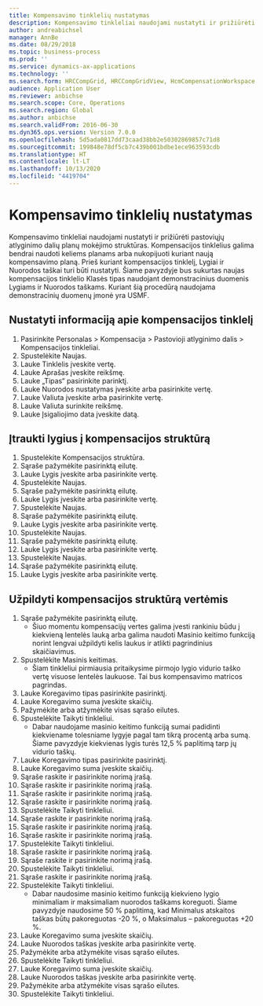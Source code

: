 ```yaml
---
title: Kompensavimo tinklelių nustatymas
description: Kompensavimo tinkleliai naudojami nustatyti ir prižiūrėti pastoviųjų atlyginimo dalių planų mokėjimo struktūras.
author: andreabichsel
manager: AnnBe
ms.date: 08/29/2018
ms.topic: business-process
ms.prod: ''
ms.service: dynamics-ax-applications
ms.technology: ''
ms.search.form: HRCCompGrid, HRCCompGridView, HcmCompensationWorkspace
audience: Application User
ms.reviewer: anbichse
ms.search.scope: Core, Operations
ms.search.region: Global
ms.author: anbichse
ms.search.validFrom: 2016-06-30
ms.dyn365.ops.version: Version 7.0.0
ms.openlocfilehash: 5d5ada0817dd73caad38bb2e50302869857c71d8
ms.sourcegitcommit: 199848e78df5cb7c439b001bdbe1ece963593cdb
ms.translationtype: HT
ms.contentlocale: lt-LT
ms.lasthandoff: 10/13/2020
ms.locfileid: "4419704"
---
```

# <a name="set-up-compensation-grids"></a>Kompensavimo tinklelių nustatymas

Kompensavimo tinkleliai naudojami nustatyti ir prižiūrėti pastoviųjų atlyginimo dalių planų mokėjimo struktūras. Kompensacijos tinklelius galima bendrai naudoti keliems planams arba nukopijuoti kuriant naują kompensavimo planą.  Prieš kuriant kompensacijos tinklelį, Lygiai ir Nuorodos taškai turi būti nustatyti. Šiame pavyzdyje bus sukurtas naujas kompensacijos tinklelio Klasės tipas naudojant demonstracinius duomenis Lygiams ir Nuorodos taškams. Kuriant šią procedūrą naudojama demonstracinių duomenų įmonė yra USMF.


## <a name="set-up-information-about-the-compensation-grid"></a>Nustatyti informaciją apie kompensacijos tinklelį
1. Pasirinkite Personalas > Kompensacija > Pastovioji atlyginimo dalis > Kompensacijos tinkleliai.
2. Spustelėkite Naujas.
3. Lauke Tinklelis įveskite vertę.
4. Lauke Aprašas įveskite reikšmę.
5. Lauke „Tipas“ pasirinkite parinktį.
6. Lauke Nuorodos nustatymas įveskite arba pasirinkite vertę.
7. Lauke Valiuta įveskite arba pasirinkite vertę.
8. Lauke Valiuta surinkite reikšmę.
9. Lauke Įsigaliojimo data įveskite datą.

## <a name="add-levels-to-the-compensation-structure"></a>Įtraukti lygius į kompensacijos struktūrą
1. Spustelėkite Kompensacijos struktūra.
2. Sąraše pažymėkite pasirinktą eilutę.
3. Lauke Lygis įveskite arba pasirinkite vertę.
4. Spustelėkite Naujas.
5. Sąraše pažymėkite pasirinktą eilutę.
6. Lauke Lygis įveskite arba pasirinkite vertę.
7. Spustelėkite Naujas.
8. Sąraše pažymėkite pasirinktą eilutę.
9. Lauke Lygis įveskite arba pasirinkite vertę.
10. Spustelėkite Naujas.
11. Sąraše pažymėkite pasirinktą eilutę.
12. Lauke Lygis įveskite arba pasirinkite vertę.
13. Spustelėkite Naujas.
14. Sąraše pažymėkite pasirinktą eilutę.
15. Lauke Lygis įveskite arba pasirinkite vertę.

## <a name="fill-in-the-compensation-structure-with-values"></a>Užpildyti kompensacijos struktūrą vertėmis
1. Sąraše pažymėkite pasirinktą eilutę.
    * Šiuo momentu kompensacijų vertes galima įvesti rankiniu būdu į kiekvieną lentelės lauką arba galima naudoti Masinio keitimo funkciją norint lengvai užpildyti kelis laukus ir atlikti pagrindinius skaičiavimus.  
2. Spustelėkite Masinis keitimas.
    * Šiam tinkleliui pirmiausia pritaikysime pirmojo lygio vidurio taško vertę visuose lentelės laukuose. Tai bus kompensavimo matricos pagrindas.  
3. Lauke Koregavimo tipas pasirinkite pasirinktį.
4. Lauke Koregavimo suma įveskite skaičių.
5. Pažymėkite arba atžymėkite visas sąrašo eilutes.
6. Spustelėkite Taikyti tinkleliui.
    * Dabar naudojame masinio keitimo funkciją sumai padidinti kiekviename tolesniame lygyje pagal tam tikrą procentą arba sumą. Šiame pavyzdyje kiekvienas lygis turės 12,5 % paplitimą tarp jų vidurio taškų.  
7. Lauke Koregavimo tipas pasirinkite pasirinktį.
8. Lauke Koregavimo suma įveskite skaičių.
9. Sąraše raskite ir pasirinkite norimą įrašą.
10. Sąraše raskite ir pasirinkite norimą įrašą.
11. Sąraše raskite ir pasirinkite norimą įrašą.
12. Sąraše raskite ir pasirinkite norimą įrašą.
13. Spustelėkite Taikyti tinkleliui.
14. Sąraše raskite ir pasirinkite norimą įrašą.
15. Sąraše raskite ir pasirinkite norimą įrašą.
16. Sąraše raskite ir pasirinkite norimą įrašą.
17. Spustelėkite Taikyti tinkleliui.
18. Sąraše raskite ir pasirinkite norimą įrašą.
19. Sąraše raskite ir pasirinkite norimą įrašą.
20. Spustelėkite Taikyti tinkleliui.
21. Sąraše raskite ir pasirinkite norimą įrašą.
22. Spustelėkite Taikyti tinkleliui.
    * Dabar naudosime masinio keitimo funkciją kiekvieno lygio minimaliam ir maksimaliam nuorodos taškams koreguoti. Šiame pavyzdyje naudosime 50 % paplitimą, kad Minimalus atskaitos taškas būtų pakoreguotas -20 %, o Maksimalus – pakoreguotas +20 %.  
23. Lauke Koregavimo suma įveskite skaičių.
24. Lauke Nuorodos taškas įveskite arba pasirinkite vertę.
25. Pažymėkite arba atžymėkite visas sąrašo eilutes.
26. Spustelėkite Taikyti tinkleliui.
27. Lauke Koregavimo suma įveskite skaičių.
28. Lauke Nuorodos taškas įveskite arba pasirinkite vertę.
29. Pažymėkite arba atžymėkite visas sąrašo eilutes.
30. Spustelėkite Taikyti tinkleliui.

